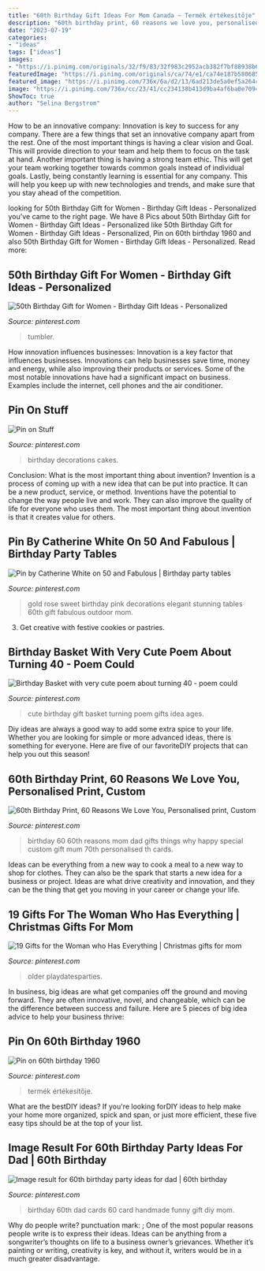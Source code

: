 ```yaml
---
title: "60th Birthday Gift Ideas For Mom Canada ~ Termék értékesítője"
description: "60th birthday print, 60 reasons we love you, personalised print, custom"
date: "2023-07-19"
categories:
- "ideas"
tags: ["ideas"]
images:
- "https://i.pinimg.com/originals/32/f9/83/32f983c2952acb382f7bf88938b60b97.jpg"
featuredImage: "https://i.pinimg.com/originals/ca/74/e1/ca74e187b58068528ecb622207298541.png"
featured_image: "https://i.pinimg.com/736x/6a/d2/13/6ad213de5a0ef5a264c38a655c953337.jpg"
image: "https://i.pinimg.com/736x/cc/23/41/cc234138b413d9ba4af6ba0e7094c421--th-birthday-gifts--birthday.jpg"
ShowToc: true
author: "Selina Bergstrom"
---
```



How to be an innovative company:
Innovation is key to success for any company. There are a few things that set an innovative company apart from the rest. One of the most important things is having a clear vision and Goal. This will provide direction to your team and help them to focus on the task at hand. Another important thing is having a strong team ethic. This will get your team working together towards common goals instead of individual goals. Lastly, being constantly learning is essential for any company. This will help you keep up with new technologies and trends, and make sure that you stay ahead of the competition.

	

		
looking for 50th Birthday Gift for Women - Birthday Gift Ideas - Personalized you've came to the right page. We have 8 Pics about 50th Birthday Gift for Women - Birthday Gift Ideas - Personalized like 50th Birthday Gift for Women - Birthday Gift Ideas - Personalized, Pin on 60th birthday 1960 and also 50th Birthday Gift for Women - Birthday Gift Ideas - Personalized. Read more:
		
    
## 50th Birthday Gift For Women - Birthday Gift Ideas - Personalized

<img loading=lazy src="https://i.pinimg.com/736x/61/5c/30/615c303ae646cddebf57466a731fb48d.jpg" onerror="this.onerror=null;this.src='https://tse1.mm.bing.net/th?id=OIP.KTsu4UfZwpGih0lySWkPvgHaJ3&amp;pid=15.1';" alt="50th Birthday Gift for Women - Birthday Gift Ideas - Personalized">

_Source: pinterest.com_

>tumbler. 

	

How innovation influences businesses:
Innovation is a key factor that influences businesses. Innovations can help businesses save time, money and energy, while also improving their products or services. Some of the most notable innovations have had a significant impact on business. Examples include the internet, cell phones and the air conditioner.

    
## Pin On Stuff

<img loading=lazy src="https://i.pinimg.com/736x/46/e3/48/46e348abb4f39065c6de6acb901a367d--th-birthday-decorations-th-birthday-cakes.jpg" onerror="this.onerror=null;this.src='https://tse1.mm.bing.net/th?id=OIP.B4OldbWSfB19VANj692YpQHaJ4&amp;pid=15.1';" alt="Pin on Stuff">

_Source: pinterest.com_

>birthday decorations cakes. 

	

Conclusion: What is the most important thing about invention?
Invention is a process of coming up with a new idea that can be put into practice. It can be a new product, service, or method. Inventions have the potential to change the way people live and work. They can also improve the quality of life for everyone who uses them. The most important thing about invention is that it creates value for others.

    
## Pin By Catherine White On 50 And Fabulous | Birthday Party Tables

<img loading=lazy src="https://i.pinimg.com/originals/ca/74/e1/ca74e187b58068528ecb622207298541.png" onerror="this.onerror=null;this.src='https://tse3.mm.bing.net/th?id=OIP.NWnuOHjN9_b_2XrhvmJCXwHaHa&amp;pid=15.1';" alt="Pin by Catherine White on 50 and Fabulous | Birthday party tables">

_Source: pinterest.com_

>gold rose sweet birthday pink decorations elegant stunning tables 60th gift fabulous outdoor mom. 

	

3. Get creative with festive cookies or pastries.

    
## Birthday Basket With Very Cute Poem About Turning 40 - Poem Could

<img loading=lazy src="https://i.pinimg.com/originals/db/06/7e/db067ef2a11a5aa455f6300b63abc18b.jpg" onerror="this.onerror=null;this.src='https://tse2.mm.bing.net/th?id=OIP.ZR2vVDEcxRAQ-pe_7FDFqgHaLi&amp;pid=15.1';" alt="Birthday Basket with very cute poem about turning 40 - poem could">

_Source: pinterest.com_

>cute birthday gift basket turning poem gifts idea ages. 

	

Diy ideas are always a good way to add some extra spice to your life. Whether you are looking for simple or more advanced ideas, there is something for everyone. Here are five of our favoriteDIY projects that can help you out this season!

    
## 60th Birthday Print, 60 Reasons We Love You, Personalised Print, Custom

<img loading=lazy src="https://i.pinimg.com/736x/cc/23/41/cc234138b413d9ba4af6ba0e7094c421--th-birthday-gifts--birthday.jpg" onerror="this.onerror=null;this.src='https://tse1.mm.bing.net/th?id=OIP.xFIbKGXqdOguHiNoFBRFhAHaHa&amp;pid=15.1';" alt="60th Birthday Print, 60 Reasons We Love You, Personalised print, Custom">

_Source: pinterest.com_

>birthday 60 60th reasons mom dad gifts things why happy special custom gift mum 70th personalised th cards. 

	

Ideas can be everything from a new way to cook a meal to a new way to shop for clothes. They can also be the spark that starts a new idea for a business or project. Ideas are what drive creativity and innovation, and they can be the thing that get you moving in your career or change your life.

    
## 19 Gifts For The Woman Who Has Everything | Christmas Gifts For Mom

<img loading=lazy src="https://i.pinimg.com/736x/6a/d2/13/6ad213de5a0ef5a264c38a655c953337.jpg" onerror="this.onerror=null;this.src='https://tse2.mm.bing.net/th?id=OIP.TWJ066mnxYq5oOig69r58wHaLG&amp;pid=15.1';" alt="19 Gifts for the Woman who Has Everything | Christmas gifts for mom">

_Source: pinterest.com_

>older playdatesparties. 

	

In business, big ideas are what get companies off the ground and moving forward. They are often innovative, novel, and changeable, which can be the difference between success and failure. Here are 5 pieces of big idea advice to help your business thrive:

    
## Pin On 60th Birthday 1960

<img loading=lazy src="https://i.pinimg.com/736x/c1/a1/61/c1a1618d2874ebeb7eefab24e2be4f70.jpg" onerror="this.onerror=null;this.src='https://tse2.mm.bing.net/th?id=OIP.LCE_odSY6E9gjr3C-P39ogHaJQ&amp;pid=15.1';" alt="Pin on 60th birthday 1960">

_Source: pinterest.com_

>termék értékesítője. 

	

What are the bestDIY ideas?
If you're looking forDIY ideas to help make your home more organized, spick and span, or just more efficient, these five easy tips should be at the top of your list.

    
## Image Result For 60th Birthday Party Ideas For Dad | 60th Birthday

<img loading=lazy src="https://i.pinimg.com/originals/32/f9/83/32f983c2952acb382f7bf88938b60b97.jpg" onerror="this.onerror=null;this.src='https://tse3.mm.bing.net/th?id=OIP.OvymL0Mh4VMQ0wxuedTq7gHaJ3&amp;pid=15.1';" alt="Image result for 60th birthday party ideas for dad | 60th birthday">

_Source: pinterest.com_

>birthday 60th dad cards 60 card handmade funny gift diy mom. 

	

Why do people write?
punctuation mark: ;
One of the most popular reasons people write is to express their ideas. Ideas can be anything from a songwriter’s thoughts on life to a business owner’s grievances. Whether it’s painting or writing, creativity is key, and without it, writers would be in a much greater disadvantage.

